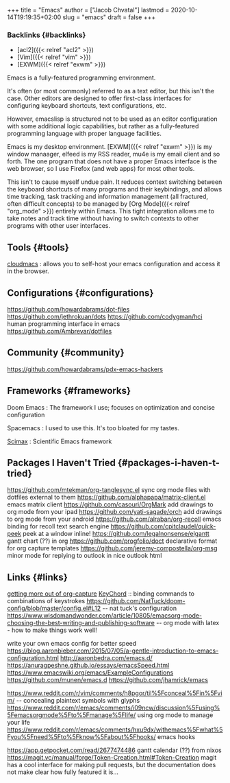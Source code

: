 +++
title = "Emacs"
author = ["Jacob Chvatal"]
lastmod = 2020-10-14T19:19:35+02:00
slug = "emacs"
draft = false
+++

### Backlinks {#backlinks}

-   [acl2]({{< relref "acl2" >}})
-   [Vim]({{< relref "vim" >}})
-   [EXWM]({{< relref "exwm" >}})

Emacs is a fully-featured programming environment.

It's often (or most commonly) referred to as a text editor,
but this isn't the case. Other editors are designed to offer first-class
interfaces for configuring keyboard shortcuts, text configurations, etc.

However, emacslisp is structured not to be used as an editor configuration
with some additional logic capabilities, but rather as a fully-featured
programming language with proper language facilities.

Emacs is my desktop environment. [EXWM]({{< relref "exwm" >}}) is my window manaager,
elfeed is my RSS reader, mu4e is my email client and so forth.
The one program that does not have a proper Emacs interface
is the web browser, so I use Firefox (and web apps) for most other tools.

This isn't to cause myself undue pain. It reduces context switching between the keyboard shortcuts of many programs and their keybindings,
and allows time tracking, task tracking and information management
(all fractured, often difficult concepts) to be managed by [Org Mode]({{< relref "org_mode" >}}) entirely within Emacs. This tight integration allows me to take notes and track time without having to switch contexts to other programs with other
user interfaces.


## Tools {#tools}

[cloudmacs](https://github.com/karlicoss/cloudmacs)
: allows you to self-host your emacs configuration and access it in the browser.


## Configurations {#configurations}

<https://github.com/howardabrams/dot-files>
<https://github.com/jethrokuan/dots>
<https://github.com/codygman/hci> human programming interface in emacs
<https://github.com/Ambrevar/dotfiles>


## Community {#community}

<https://github.com/howardabrams/pdx-emacs-hackers>


## Frameworks {#frameworks}

Doom Emacs
: The framework I use; focuses on optimization and concise configuration

Spacemacs
: I used to use this. It's too bloated for my tastes.

[Scimax](https://github.com/jkitchin/scimax)
: Scientific Emacs framework


## Packages I Haven't Tried {#packages-i-haven-t-tried}

<https://github.com/mtekman/org-tanglesync.el> sync org mode files with dotfiles external to them
<https://github.com/alphapapa/matrix-client.el> emacs matrix client
<https://github.com/casouri/OrgMark> add drawings to org mode from your ipad
<https://github.com/yati-sagade/orch> add drawings to org mode from your android
<https://github.com/alraban/org-recoll> emacs binding for recoll text search engine
<https://github.com/cpitclaudel/quick-peek> peek at a window inline!
<https://github.com/legalnonsense/elgantt> gantt chart (??) in org
<https://github.com/progfolio/doct> declarative format for org capture templates
<https://github.com/jeremy-compostella/org-msg> minor mode for replying to outlook in nice outlook html


## Links {#links}

[getting more out of org-capture](https://www.youtube.com/watch?v=KdcXu%5FRdKI0&feature=youtu.be)
[KeyChord](https://www.emacswiki.org/emacs/KeyChord) :: binding commands to combinations of keystrokes
<https://github.com/NatTuck/doom-config/blob/master/config.el#L12> -- nat tuck's
configuration
<https://www.wisdomandwonder.com/article/10805/emacsorg-mode-choosing-the-best-writing-and-publishing-software>
-- org mode with latex - how to make things work well!

write your own emacs config for better speed
<https://blog.aaronbieber.com/2015/07/05/a-gentle-introduction-to-emacs-configuration.html>
<http://aaronbedra.com/emacs.d/>
<https://anuragpeshne.github.io/essays/emacsSpeed.html>
<https://www.emacswiki.org/emacs/ExampleConfigurations>
<https://github.com/munen/emacs.d>
<https://github.com/jhamrick/emacs>

<https://www.reddit.com/r/vim/comments/h8pgor/til%5Fconceal%5Fin%5Fvim/> -- concealing plaintext symbols with glyphs
<https://www.reddit.com/r/emacs/comments/i09ncw/discussion%5Fusing%5Femacsorgmode%5Fto%5Fmanage%5Flife/> using org mode to manage your life
<https://www.reddit.com/r/emacs/comments/hxu9dx/withemacs%5Fwhat%5Fyou%5Fneed%5Fto%5Fknow%5Fabout%5Fhooks/> emacs hooks

<https://app.getpocket.com/read/2677474486> gantt calendar (??) from nixos
<https://magit.vc/manual/forge/Token-Creation.html#Token-Creation> magit has a cool interface for making pull requests, but the documentation does not make clear how fully featured it is...
